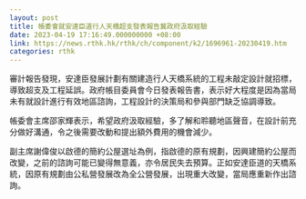 ```yaml
---
layout: post
title: 帳委會就安達臣道行人天橋超支發表報告冀政府汲取經驗
date: 2023-04-19 17:16:49.000000000 +08:00
link: https://news.rthk.hk/rthk/ch/component/k2/1696961-20230419.htm
categories: rthk
---
```


審計報告發現，安達臣發展計劃有關建造行人天橋系統的工程未敲定設計就招標，導致超支及工程延誤。政府帳目委員會今日發表報告書，表示好大程度是因為當局未有就設計進行有效地區諮詢，工程設計的決策局和參與部門缺乏協調導致。

帳委會主席邵家輝表示，希望政府汲取經驗，多了解和聆聽地區聲音，在設計前充分做好溝通，令之後需要改動和提出額外費用的機會減少。

副主席謝偉俊以啟德的簡約公屋選址為例，指啟德的原有規劃，因興建簡約公屋而改變，之前的諮詢可能已變得無意義，亦令居民失去預算。正如安達臣道的天橋系統，因原有規劃由公私營發展改為全公營發展，出現重大改變，當局應重新作出諮詢。
